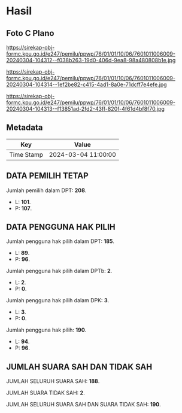 # Hasil

## Foto C Plano

https://sirekap-obj-formc.kpu.go.id/e247/pemilu/ppwp/76/01/01/10/06/7601011006009-20240304-104312--f038b263-19d0-406d-9ea8-98a480808b1e.jpg

https://sirekap-obj-formc.kpu.go.id/e247/pemilu/ppwp/76/01/01/10/06/7601011006009-20240304-104314--1ef2be82-c415-4ad1-8a0e-71dcff7e4efe.jpg

https://sirekap-obj-formc.kpu.go.id/e247/pemilu/ppwp/76/01/01/10/06/7601011006009-20240304-104313--f13851ad-2fd2-43ff-820f-4f61d4bf8f70.jpg


## Metadata

| Key        | Value               |
| ---------- | ------------------- |
| Time Stamp | 2024-03-04 11:00:00 |


## DATA PEMILIH TETAP

Jumlah pemilih dalam DPT: **208**.
 * L: **101**.
 * P: **107**.

## DATA PENGGUNA HAK PILIH

Jumlah pengguna hak pilih dalam DPT: **185**.
 * L: **89**.
 * P: **96**.

Jumlah pengguna hak pilih dalam DPTb: **2**.
 * L: **2**.
 * P: **0**.

Jumlah pengguna hak pilih dalam DPK: **3**.
 * L: **3**.
 * P: **0**.

Jumlah pengguna hak pilih: **190**.
 * L: **94**.
 * P: **96**.

## JUMLAH SUARA SAH DAN TIDAK SAH

JUMLAH SELURUH SUARA SAH: **188**.

JUMLAH SUARA TIDAK SAH: **2**.

JUMLAH SELURUH SUARA SAH DAN SUARA TIDAK SAH: **190**.



